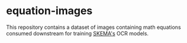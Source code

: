 # equation-images
This repository contains a dataset of images containing math equations consumed downstream for training [SKEMA's](https://github.com/ml4ai/skema) OCR models.
